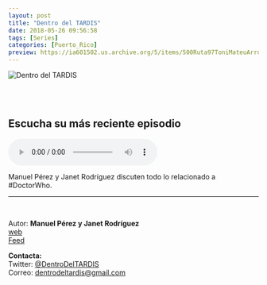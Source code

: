 ```yaml
---
layout: post
title: "Dentro del TARDIS"
date: 2018-05-26 09:56:58
tags: [Series]
categories: [Puerto_Rico]
preview: https://ia601502.us.archive.org/5/items/500Ruta97ToniMateuArrom/300Dentrotardis.png
---
```


![Dentro del TARDIS](https://ia801502.us.archive.org/5/items/500Ruta97ToniMateuArrom/500Dentrotardis.png)

<br/>
<br/>

## Escucha su más reciente episodio

<!--reproductor-feed=http://www.podcasts.com/rss_feed/dc8a0799f0ddae72f04bcedf8d24ace3-->
<!--reproductor-start-->
<audio id="audio" preload="auto" controls="" src="http://awscdn.podcasts.com/Jodie-Whittaker-ser-la-decimotercera-encarnacin-del-Doctor-97ac.mp3"></audio>
<!--reproductor-end-->

Manuel Pérez y Janet Rodríguez discuten todo lo relacionado a #DoctorWho.  

_ _ _

<br>

Autor: **Manuel Pérez y Janet Rodríguez**  
[web](http://dentrodeltardis.tumblr.com/)  
[Feed](http://www.podcasts.com/rss_feed/dc8a0799f0ddae72f04bcedf8d24ace3)  


**Contacta:**  
Twitter: [@DentroDelTARDIS](https://twitter.com/@DentroDelTARDIS)  
Correo: [dentrodeltardis@gmail.com](mailto:dentrodeltardis@gmail.com)  
